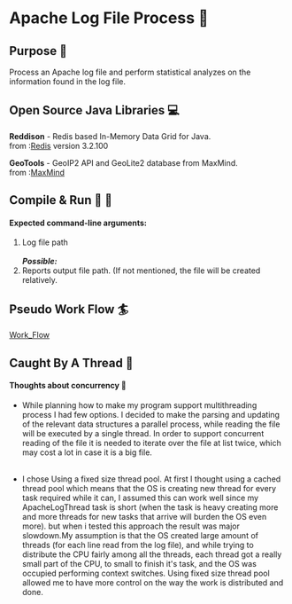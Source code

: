 # Apache Log File Process :page_facing_up:

## Purpose :dart:
Process an Apache log file and perform statistical analyzes on the information found in the log file.

## Open Source Java Libraries :computer:
**Reddison** - Redis based In-Memory Data Grid for Java. <br />
from :[Redis](https://github.com/MicrosoftArchive/redis/releases) version 3.2.100

**GeoTools** - GeoIP2 API and GeoLite2 database from MaxMind. <br />
from :[MaxMind](https://www.maxmind.com/en/home?gclid=CjwKCAjwuqfoBRAEEiwAZErCsjaLrhOjFW3PlBOJ_QoGmwfnAVpeeaujecSD4q0cy_vTZtlTqHA0uBoCVYoQAvD_BwE&rId=google)

## Compile & Run :running: :walking:
#### Expected command-line arguments:
1.	Log file path<br /><br />
_**Possible:**_<br />
2.	Reports output file path. (If not mentioned, the file will be created relatively.

## Pseudo Work Flow :surfer:
[Work_Flow](PseudoWorkFlow.pdf)

## Caught By A Thread :closed_lock_with_key:
#### Thoughts about concurrency :thought_balloon:

* While planning how to make my program support multithreading process I had few options.
I decided to make the parsing and updating of the relevant data structures a parallel process,
while reading the file will be executed by a single thread. In order to support concurrent reading 
of the file it is needed to iterate over the file at list twice, which may cost a lot in case it is a big file.<br /><br />

* I chose Using a fixed size thread pool. At first I thought using a cached thread pool which means that the OS is
creating new thread for every task required while it can, I assumed this can work well since my ApacheLogThread
task is short (when the task is heavy creating more and more threads for new tasks that arrive will burden the OS even more).
but when i tested this approach the result was major slowdown.My assumption is that the OS created large amount of threads 
(for each line read from the log file), and while trying to distribute the 
CPU fairly among all the threads, each thread got a really small part of the CPU, to small to 
finish it's task, and the OS was occupied performing context switches. Using fixed size thread pool 
allowed me to have more control on the way the work is distributed and done.<br />


